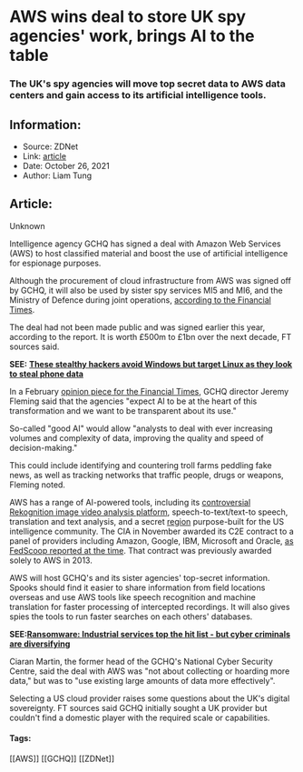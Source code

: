 # AWS wins deal to store UK spy agencies' work, brings AI to the table
### The UK's spy agencies will move top secret data to AWS data centers and gain access to its artificial intelligence tools.

## Information:
+ Source: ZDNet
+ Link: [article](https://www.zdnet.com/article/aws-wins-deal-to-store-uk-spy-agencies-work-brings-ai-to-the-table/)
+ Date: October 26, 2021
+ Author: Liam Tung


## Article:
Unknown

Intelligence agency GCHQ has signed a deal with Amazon Web Services (AWS) to host classified material and boost the use of artificial intelligence for espionage purposes. 

Although the procurement of cloud infrastructure from AWS was signed off by GCHQ, it will also be used by sister spy services MI5 and MI6, and the Ministry of Defence during joint operations, [according to the Financial Times](https://www.ft.com/content/74782def-1046-4ea5-b796-0802cfb90260). 


The deal had not been made public and was signed earlier this year, according to the report. It is worth £500m to £1bn over the next decade, FT sources said. 

**SEE:** [**These stealthy hackers avoid Windows but target Linux as they look to steal phone data**](https://www.zdnet.com/article/these-hackers-dodge-windows-and-target-linux-as-they-look-to-steal-phone-data/)

In a February [opinion piece for the Financial Times](https://www.ft.com/content/c05e1d70-63c2-4868-946c-f8b613a0dd77), GCHQ director Jeremy Fleming said that the agencies "expect AI to be at the heart of this transformation and we want to be transparent about its use."

So-called "good AI" would allow "analysts to deal with ever increasing volumes and complexity of data, improving the quality and speed of decision-making."

This could include identifying and countering troll farms peddling fake news, as well as tracking networks that traffic people, drugs or weapons, Fleming noted.






AWS has a range of AI-powered tools, including its [controversial Rekognition image video analysis platform](https://www.zdnet.com/article/amazon-extends-ban-on-police-using-rekognition-facial-recognition-technology-no-end-in-sight/), speech-to-text/text-to speech, translation and text analysis, and a secret [region](https://aws.amazon.com/blogs/publicsector/announcing-the-new-aws-secret-region/) purpose-built for the US intelligence community. The CIA in November awarded its C2E contract to a panel of providers including Amazon, Google, IBM, Microsoft and Oracle, [as FedScoop reported at the time](https://www.fedscoop.com/cia-quietly-awards-billion-dollar-c2e-cloud-contract/). That contract was previously awarded solely to AWS in 2013. 

AWS will host GCHQ's and its sister agencies' top-secret information. Spooks should find it easier to share information from field locations overseas and use AWS tools like speech recognition and machine translation for faster processing of intercepted recordings. It will also gives spies the tools to run faster searches on each others' databases.

**SEE:**[**Ransomware: Industrial services top the hit list - but cyber criminals are diversifying**](https://www.zdnet.com/article/ransomware-industrial-services-are-still-the-most-popular-target-but-now-cyber-criminals-are-diversifying-attacks/)

Ciaran Martin, the former head of the GCHQ's National Cyber Security Centre, said the deal with AWS was "not about collecting or hoarding more data," but was to "use existing large amounts of data more effectively".

Selecting a US cloud provider raises some questions about the UK's digital sovereignty. FT sources said GCHQ initially sought a UK provider but couldn't find a domestic player with the required scale or capabilities. 





#### Tags:
[[AWS]] [[GCHQ]] [[ZDNet]]

